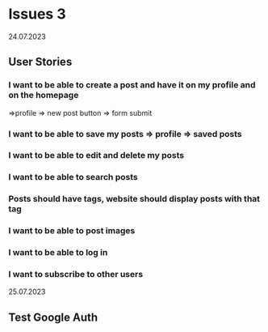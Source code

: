 # Issues 3

24.07.2023

## User Stories

### I want to be able to create a post and have it on my profile and on the homepage

=>profile => new post button => form submit

### I want to be able to save my posts => profile => saved posts

### I want to be able to edit and delete my posts

### I want to be able to search posts

### Posts should have tags, website should display posts with that tag

### I want to be able to post images

### I want to be able to log in

### I want to subscribe to other users

25.07.2023

## Test Google Auth
